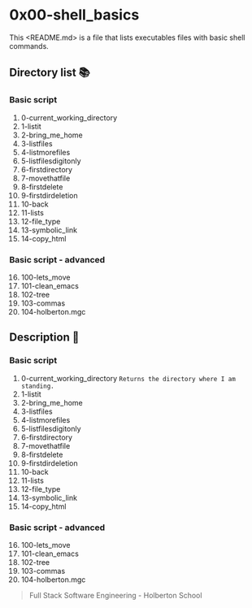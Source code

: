 # 0x00-shell_basics

This <README.md> is a file that lists executables files with basic shell commands.

## Directory list :books:

### Basic script

1. 0-current_working_directory 
2. 1-listit 
3. 2-bring_me_home 
4. 3-listfiles 
5. 4-listmorefiles 
6. 5-listfilesdigitonly 
7. 6-firstdirectory 
8. 7-movethatfile 
9. 8-firstdelete 
10. 9-firstdirdeletion 
11. 10-back 
12. 11-lists 
13. 12-file_type 
14. 13-symbolic_link 
15. 14-copy_html 


### Basic script - advanced  

16. 100-lets_move 
17. 101-clean_emacs
18. 102-tree
19. 103-commas
20. 104-holberton.mgc  

## Description :page_facing_up:

### Basic script

1. 0-current_working_directory ```Returns the directory where I am standing.``` 
2. 1-listit 
3. 2-bring_me_home 
4. 3-listfiles 
5. 4-listmorefiles 
6. 5-listfilesdigitonly 
7. 6-firstdirectory 
8. 7-movethatfile 
9. 8-firstdelete 
10. 9-firstdirdeletion 
11. 10-back 
12. 11-lists 
13. 12-file_type 
14. 13-symbolic_link 
15. 14-copy_html

### Basic script - advanced  

16. 100-lets_move 
17. 101-clean_emacs
18. 102-tree
19. 103-commas
20. 104-holberton.mgc



> Full Stack Software Engineering - Holberton School 

 